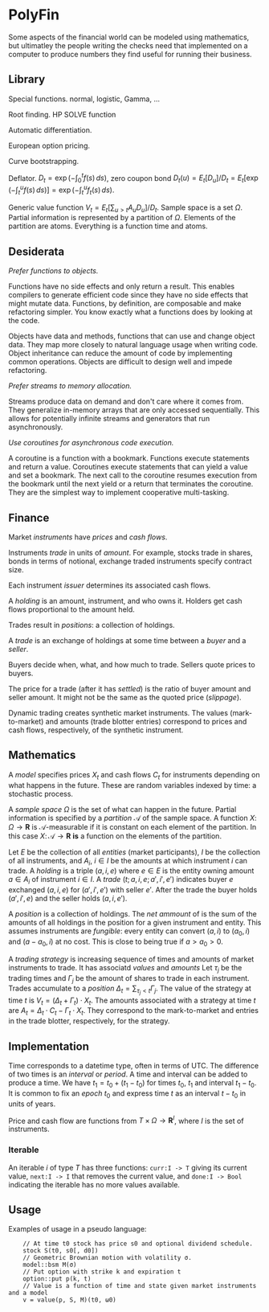 # PolyFin

Some aspects of the financial world can be modeled using mathematics,
but ultimatley the people writing the checks need that implemented on
a computer to produce numbers they find useful for running their business.

## Library

Special functions. normal, logistic, Gamma, ...

Root finding. HP SOLVE function

Automatic differentiation.

European option pricing.

Curve bootstrapping.

Deflator. $D_t = \exp(-\int_0^t f(s)\,ds)$,
zero coupon bond $D_t(u) = E_t[D_u]/D_t = E_t[\exp(-\int_t^u f(s)\,ds)] = \exp(-\int_t^u f_t(s)\,ds)$.

Generic value function $V_t = E_t[\sum_{u>t} A_u D_u]/D_t$.
Sample space is a set $Ω$. Partial information is represented by a partition of $Ω$. Elements of
the partition are atoms. Everything is a function time and atoms.


## Desiderata

_Prefer functions to objects._

Functions have no side effects and only return a result.
This enables
compilers to generate efficient code since they have no side
effects that might mutate data.  Functions, by definition, are composable
and make refactoring simpler.
You know exactly what a functions does by looking at the code.

Objects have data and methods, functions that can use and change object data.
They map more closely to natural language usage when writing code.
Object inheritance can reduce the amount of code by implementing common operations.
Objects are difficult to design well and impede refactoring.

_Prefer streams to memory allocation._

Streams produce data on demand and don't care where it comes from.
They generalize in-memory arrays that are only accessed sequentially.
This allows for potentially infinite streams and generators that
run asynchronously.

_Use coroutines for asynchronous code execution._

A coroutine is a function with a bookmark. Functions execute statements
and return a value. Coroutines execute statements that can yield a value
and set a bookmark. The next call to the coroutine resumes execution
from the bookmark until the next yield or a return that terminates
the coroutine. They are the simplest way to implement cooperative multi-tasking.

## Finance

Market _instruments_ have _prices_ and _cash flows_.

Instruments _trade_ in units of _amount_. For example, stocks trade in shares,
bonds in terms of notional, exchange traded instruments specify contract size.

Each instrument _issuer_ determines its associated cash flows.

A _holding_ is an amount, instrument, and who owns it. Holders get
cash flows proportional to the amount held.

Trades result in _positions_: a collection of holdings.

A _trade_ is an exchange of holdings at some time between a _buyer_ and a _seller_.

Buyers decide when, what, and how much to trade. Sellers quote prices to buyers.

The price for a trade (after it has _settled_) is the ratio of buyer amount and seller amount.
It might not be the same as the quoted price (_slippage_).

Dynamic trading creates synthetic market instruments.
The values (mark-to-market) and amounts (trade blotter entries)
correspond to prices and cash flows, respectively, of the synthetic instrument.

## Mathematics

A _model_ specifies prices $X_t$ and cash flows $C_t$ for instruments
depending on what happens in the future. These are random
variables indexed by time: a stochastic process.

A _sample space_ $Ω$ is the set of what can happen in the future.
Partial information 
is specified by a _partition_ $\mathcal{A}$ of the sample space.
A function $X\colon Ω\to\bm{R}$ is $\mathcal{A}$-measurable if
it is constant on each element of the partition.
In this case $X\colon\mathcal{A}\to\bm{R}$ **is** a function on
the elements of the partition.

Let $E$ be the collection of all _entities_ (market participants),
$I$ be the collection of all instruments, and $A_i$, $i\in I$ be
the amounts at which instrument $i$ can trade. A _holding_ is
a triple $(a,i,e)$ where $e\in E$ is the entity owning amount
$a\in A_i$ of instrument $i\in I$. A _trade_ $(t;a,i,e;a',i',e')$
indicates buyer $e$ exchanged $(a,i,e)$ for $(a',i',e')$ with
seller $e'$. After the trade the buyer holds $(a',i',e)$ and
the seller holds $(a,i,e')$.

A _position_ is a collection of holdings. The _net ammount_ of is the
sum of the amounts of all holdings in the position for a given instrument
and entity. This assumes instruments are _fungible_: every
entity can convert $(a,i)$ to $(a_0,i)$ and $(a - a_0,i)$ at no cost.
This is close to being true if $a > a_0 > 0$.

A _trading strategy_ is increasing sequence of times and amounts of market instruments to trade.
It has associatd _values_ and _amounts_
Let $τ_j$ be the trading times and $Γ_j$ be the amount of
shares to trade in each instrument. Trades accumulate to
a _position_ $Δ_t = \sum_{τ_j < t} Γ_j$. The value of
the strategy at time $t$ is $V_t = (Δ_t + Γ_t)\cdot X_t$.
The amounts associated with a strategy at time $t$ are
$A_t = Δ_t\cdot C_t - Γ_t\cdot X_t$. They correspond to
the mark-to-market and entries in the trade blotter, respectively,
for the strategy.

## Implementation

Time corresponds to a datetime type, often in terms of UTC.
The difference of two times is an _interval_ or _period_.
A time and interval can be added to produce a time.
We have $t_1 = t_0 + (t_1 - t_0)$ for times $t_0$, $t_1$ and
interval $t_1 - t_0$. It is common to fix an _epoch_ $t_0$
and express time $t$ as an interval $t - t_0$ in units of years.

Price and cash flow are functions from $T\times \Omega\to\bm{R}^I$,
where $I$ is the set of instruments.

### Iterable

An iterable $i$ of type $T$ has three functions:
`curr:I -> T` giving its current value,
`next:I -> I` that removes the current value,
and `done:I -> Bool` indicating the iterable has no more values available.

## Usage

Examples of usage in a pseudo language:

```
	// At time t0 stock has price s0 and optional dividend schedule.
	stock S(t0, s0[, d0])
	// Geometric Brownian motion with volatility σ.
	model::bsm M(σ)
	// Put option with strike k and expiration t
	option::put p(k, t)
	// Value is a function of time and state given market instruments and a model
	v = value(p, S, M)(t0, ω0) 

```
